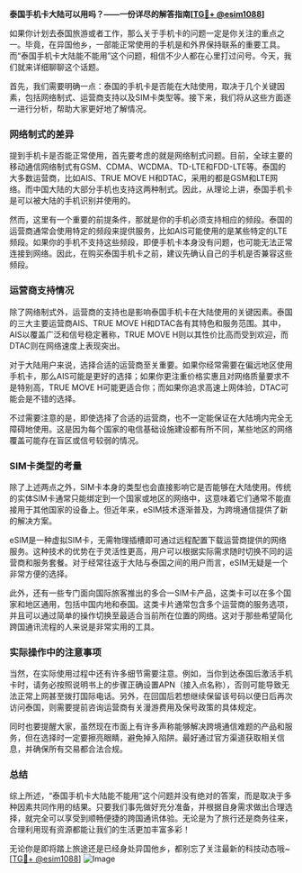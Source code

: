 **泰国手机卡大陆可以用吗？——一份详尽的解答指南[[TG💪+ @esim1088](https://t.me/s/esim1088)]**

如果你计划去泰国旅游或者工作，那么关于手机卡的问题一定是你关注的重点之一。毕竟，在异国他乡，一部能正常使用的手机是和外界保持联系的重要工具。而“泰国手机卡大陆能不能用”这个问题，相信不少人都在心里打过问号。今天，我们就来详细聊聊这个话题。

首先，我们需要明确一点：泰国的手机卡是否能在大陆使用，取决于几个关键因素，包括网络制式、运营商支持以及SIM卡类型等。接下来，我们将从这些方面逐一进行分析，帮助大家更好地了解情况。

### 网络制式的差异

提到手机卡是否能正常使用，首先要考虑的就是网络制式问题。目前，全球主要的移动通信网络制式有GSM、CDMA、WCDMA、TD-LTE和FDD-LTE等。泰国的大多数运营商，比如AIS、TRUE MOVE H和DTAC，采用的都是GSM和LTE网络。而中国大陆的大部分手机也支持这两种制式。因此，从理论上讲，泰国手机卡是可以被大陆的手机识别并使用的。

然而，这里有一个重要的前提条件，那就是你的手机必须支持相应的频段。泰国的运营商通常会使用特定的频段来提供服务，比如AIS可能使用的是某些特定的LTE频段。如果你的手机不支持这些频段，即便手机卡本身没有问题，也可能无法正常连接到网络。因此，在购买泰国手机卡之前，建议先确认自己的手机是否兼容这些频段。

### 运营商支持情况

除了网络制式外，运营商的支持也是影响泰国手机卡在大陆使用的关键因素。泰国的三大主要运营商AIS、TRUE MOVE H和DTAC各有其特色和服务范围。其中，AIS以覆盖广泛和信号稳定著称，TRUE MOVE H则以其性价比高而受到欢迎，而DTAC则在网络速度上表现突出。

对于大陆用户来说，选择合适的运营商至关重要。如果你经常需要在偏远地区使用手机卡，那么AIS可能是更好的选择；如果你更注重价格实惠且对网络质量要求不是特别高，TRUE MOVE H可能更适合你；而如果你追求高速上网体验，DTAC可能会是不错的选择。

不过需要注意的是，即使选择了合适的运营商，也不一定能保证在大陆境内完全无障碍地使用。这是因为每个国家的电信基础设施建设都有所不同，某些地区的网络覆盖可能存在盲区或信号较弱的情况。

### SIM卡类型的考量

除了上述两点之外，SIM卡本身的类型也会直接影响它是否能够在大陆使用。传统的实体SIM卡通常只能绑定到一个国家或地区的网络中，这意味着它们通常不能直接用于其他国家的设备上。但近年来，eSIM技术逐渐普及，为跨境通信提供了新的解决方案。

eSIM是一种虚拟SIM卡，无需物理插槽即可通过远程配置下载运营商提供的网络服务。这种技术的优势在于灵活性更高，用户可以根据实际需求随时切换不同的运营商和服务套餐。对于经常往返于大陆与泰国之间的用户而言，eSIM无疑是一个非常方便的选择。

此外，还有一些专门面向国际旅客推出的多合一SIM卡产品，这类卡可以在多个国家和地区通用，包括中国内地和泰国。这类卡片通常包含多个运营商的服务选项，并且可以通过简单的操作切换至最适合当前所在位置的网络。这对于那些希望简化跨国通讯流程的人来说是非常实用的工具。

### 实际操作中的注意事项

当然，在实际使用过程中还有许多细节需要注意。例如，当你到达泰国后激活手机卡时，请务必按照说明书上的步骤正确设置APN（接入点名称），否则可能导致无法正常上网甚至拨打国际电话。另外，在回国后若想继续保留该号码以便日后再次访问泰国，则需要提前咨询运营商有关漫游费用及保号政策的具体规定。

同时也要提醒大家，虽然现在市面上有许多声称能够解决跨境通信难题的产品和服务，但在选择时一定要擦亮眼睛，避免掉入陷阱。最好通过官方渠道获取相关信息，并确保所有交易都合法合规。

### 总结

综上所述，“泰国手机卡大陆能不能用”这个问题并没有绝对的答案，而是取决于多种因素共同作用的结果。只要我们事先做好充分准备，并根据自身需求做出合理选择，就完全可以享受到顺畅便捷的跨国通讯体验。无论是为了旅行还是商务往来，合理利用现有资源都能让我们的生活更加丰富多彩！

无论你是即将踏上旅途还是已经身处异国他乡，都别忘了关注最新的科技动态哦~ [[TG💪+ @esim1088](https://t.me/s/esim1088)] ![Image](https://i.postimg.cc/4NQfJmqS/Snipaste-2025-05-13-00-14-12.png)